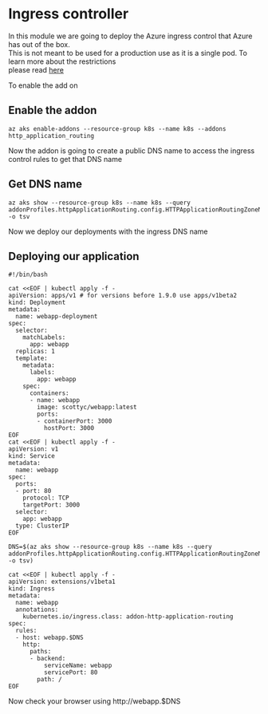 # Ingress controller

In this module we are going to deploy the Azure ingress control that Azure has out of the box.    
This is not meant to be used for a production use as it is a single pod. To learn more about the restrictions    
please read [here](https://docs.microsoft.com/en-us/azure/aks/http-application-routing/?WT.mc_id=aksworkshop-github-sccoulto)  

To enable the add on 

## Enable the addon
`az aks enable-addons --resource-group k8s --name k8s --addons http_application_routing`

Now the addon is going to create a public DNS name to access the ingress control rules to get that DNS name  

## Get DNS name
```
az aks show --resource-group k8s --name k8s --query addonProfiles.httpApplicationRouting.config.HTTPApplicationRoutingZoneName -o tsv
```

Now we deploy our deployments with the ingress DNS name

## Deploying our application
```
#!/bin/bash

cat <<EOF | kubectl apply -f -
apiVersion: apps/v1 # for versions before 1.9.0 use apps/v1beta2
kind: Deployment
metadata:
  name: webapp-deployment
spec:
  selector:
    matchLabels:
      app: webapp
  replicas: 1
  template:
    metadata:
      labels:
        app: webapp
    spec:
      containers:
      - name: webapp
        image: scottyc/webapp:latest
        ports:
        - containerPort: 3000
          hostPort: 3000
EOF
cat <<EOF | kubectl apply -f -
apiVersion: v1
kind: Service
metadata:
  name: webapp
spec:
  ports:
  - port: 80
    protocol: TCP
    targetPort: 3000
  selector:
    app: webapp
  type: ClusterIP
EOF

DNS=$(az aks show --resource-group k8s --name k8s --query addonProfiles.httpApplicationRouting.config.HTTPApplicationRoutingZoneName -o tsv)

cat <<EOF | kubectl apply -f -
apiVersion: extensions/v1beta1
kind: Ingress
metadata:
  name: webapp
  annotations:
    kubernetes.io/ingress.class: addon-http-application-routing
spec:
  rules:
  - host: webapp.$DNS
    http:
      paths:
      - backend:
          serviceName: webapp
          servicePort: 80
        path: /
EOF
```


Now check your browser using http://webapp.$DNS
